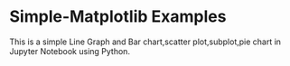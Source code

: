 # Simple-Matplotlib Examples
This is a simple Line Graph and Bar chart,scatter plot,subplot,pie chart in Jupyter Notebook using Python. 
